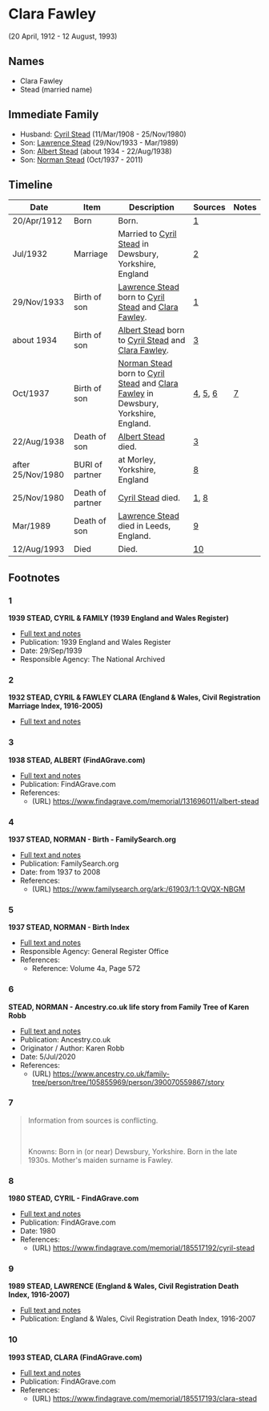 ﻿---
layout: person
subject_key: i7539126
permalink: /people/i7539126
---

# Clara Fawley
(20 April, 1912 - 12 August, 1993)

## Names

* Clara Fawley
* Stead (married name)

## Immediate Family

* Husband: [Cyril Stead](./@61214710@-cyril-stead-b1908-3-11-d1980-11-25.md) (11/Mar/1908 - 25/Nov/1980)
* Son: [Lawrence Stead](./@18256653@-lawrence-stead-b1933-11-29-d1989-3.md) (29/Nov/1933 - Mar/1989)
* Son: [Albert Stead](./@82189144@-albert-stead-b1934-d1938-8-22.md) (about 1934 - 22/Aug/1938)
* Son: [Norman Stead](./@69808462@-norman-stead-b1937-10-d2011.md) (Oct/1937 - 2011)

## Timeline

Date | Item | Description | Sources | Notes
---|---|---|---|---
20/Apr/1912 | Born | Born. | [1](#1) | 
Jul/1932 | Marriage | Married to [Cyril Stead](./@61214710@-cyril-stead-b1908-3-11-d1980-11-25.md) in Dewsbury, Yorkshire, England | [2](#2) | 
29/Nov/1933 | Birth of son | [Lawrence Stead](./@18256653@-lawrence-stead-b1933-11-29-d1989-3.md) born to [Cyril Stead](./@61214710@-cyril-stead-b1908-3-11-d1980-11-25.md) and [Clara Fawley](./@7539126@-clara-fawley-b1912-4-20-d1993-8-12.md). | [1](#1) | 
about 1934 | Birth of son | [Albert Stead](./@82189144@-albert-stead-b1934-d1938-8-22.md) born to [Cyril Stead](./@61214710@-cyril-stead-b1908-3-11-d1980-11-25.md) and [Clara Fawley](./@7539126@-clara-fawley-b1912-4-20-d1993-8-12.md). | [3](#3) | 
Oct/1937 | Birth of son | [Norman Stead](./@69808462@-norman-stead-b1937-10-d2011.md) born to [Cyril Stead](./@61214710@-cyril-stead-b1908-3-11-d1980-11-25.md) and [Clara Fawley](./@7539126@-clara-fawley-b1912-4-20-d1993-8-12.md) in Dewsbury, Yorkshire, England. | [4](#4), [5](#5), [6](#6) | [7](#7)
22/Aug/1938 | Death of son | [Albert Stead](./@82189144@-albert-stead-b1934-d1938-8-22.md) died. | [3](#3) | 
after 25/Nov/1980 | BURI of partner |  at Morley, Yorkshire, England | [8](#8) | 
25/Nov/1980 | Death of partner | [Cyril Stead](./@61214710@-cyril-stead-b1908-3-11-d1980-11-25.md) died. | [1](#1), [8](#8) | 
Mar/1989 | Death of son | [Lawrence Stead](./@18256653@-lawrence-stead-b1933-11-29-d1989-3.md) died in Leeds, England. | [9](#9) | 
12/Aug/1993 | Died | Died. | [10](#10) | 

## Footnotes

### 1

**1939 STEAD, CYRIL & FAMILY (1939 England and Wales Register)**

* [Full text and notes](../sources/@58949710@-1939-stead,-cyril-&-family-1939-england-and-wales-register-.md)
* Publication: 1939 England and Wales Register
* Date: 29/Sep/1939
* Responsible Agency: The National Archived

### 2

**1932 STEAD, CYRIL & FAWLEY CLARA (England & Wales, Civil Registration Marriage Index, 1916-2005)**

* [Full text and notes](../sources/@17796568@-1932-stead,-cyril-&-fawley-clara-england-&-wales,-civil-registration-marriage-index,-1916-2005-.md)

### 3

**1938 STEAD, ALBERT (FindAGrave.com)**

* [Full text and notes](../sources/@18493588@-1938-stead,-albert-findagrave.com-.md)
* Publication: FindAGrave.com
* References: 
  * (URL) https://www.findagrave.com/memorial/131696011/albert-stead

### 4

**1937 STEAD, NORMAN - Birth - FamilySearch.org**

* [Full text and notes](../sources/@4000218@-1937-stead,-norman-birth-familysearch.org.md)
* Publication: FamilySearch.org
* Date: from 1937 to 2008
* References: 
  * (URL) https://www.familysearch.org/ark:/61903/1:1:QVQX-NBGM

### 5

**1937 STEAD, NORMAN - Birth Index**

* [Full text and notes](../sources/@67874560@-1937-stead,-norman-birth-index.md)
* Responsible Agency: General Register Office
* References: 
  * Reference: Volume 4a, Page 572

### 6

**STEAD, NORMAN - Ancestry.co.uk life story from Family Tree of Karen Robb**

* [Full text and notes](../sources/@80113535@-stead,-norman-ancestry.co.uk-life-story-from-family-tree-of-karen-robb.md)
* Publication: Ancestry.co.uk
* Originator / Author: Karen Robb
* Date: 5/Jul/2020
* References: 
  * (URL) https://www.ancestry.co.uk/family-tree/person/tree/105855969/person/390070559867/story

### 7

> Information from sources is conflicting.
>
> <br/>
>
> Knowns: Born in (or near) Dewsbury, Yorkshire. Born in the late 1930s. Mother's maiden surname is Fawley.
>


### 8

**1980 STEAD, CYRIL - FindAGrave.com**

* [Full text and notes](../sources/@62416562@-1980-stead,-cyril-findagrave.com.md)
* Publication: FindAGrave.com
* Date: 1980
* References: 
  * (URL) https://www.findagrave.com/memorial/185517192/cyril-stead

### 9

**1989 STEAD, LAWRENCE (England & Wales, Civil Registration Death Index, 1916-2007)**

* [Full text and notes](../sources/@78626240@-1989-stead,-lawrence-england-&-wales,-civil-registration-death-index,-1916-2007-.md)
* Publication: England & Wales, Civil Registration Death Index, 1916-2007

### 10

**1993 STEAD, CLARA (FindAGrave.com)**

* [Full text and notes](../sources/@37778270@-1993-stead,-clara-findagrave.com-.md)
* Publication: FindAGrave.com
* References: 
  * (URL) https://www.findagrave.com/memorial/185517193/clara-stead


